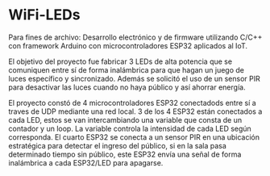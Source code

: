 # WiFi-LEDs
Para fines de archivo:
Desarrollo electrónico y de firmware utilizando C/C++ con framework Arduino con microcontroladores ESP32 aplicados al IoT.

El objetivo del proyecto fue fabricar 3 LEDs de alta potencia que se comuniquen entre sí de forma inalámbrica para que hagan un juego de luces específico y sincronizado. Además se solicitó el uso de un sensor PIR para desactivar las luces cuando no haya público y así ahorrar energía.

El proyecto constó de 4 microcontroladores ESP32 conectadods entre sí a traves de UDP mediante una red local. 3 de los 4 ESP32 están conectados a cada LED, estos se van intercambiando una variable que consta de un contador y un loop. La variable controla la intensidad de cada LED según corresponda. 
El cuarto ESP32 se conecta a un sensor PIR en una ubicación estratégica para detectar el ingreso del público, si en la sala pasa determinado tiempo sin público, este ESP32 envía una señal de forma inalámbrica a cada ESP32/LED para apagarse.
